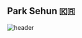 ## Park Sehun 🇰🇷
![header](https://capsule-render.vercel.app/api?type=wave&color=auto&height=300&section=header&text=Park%20Sehun's20%Github&fontSize=90)
